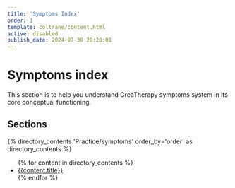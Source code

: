 ```yaml
---
title: 'Symptoms Index'
order: 1
template: coltrane/content.html
active: disabled
publish_date: 2024-07-30 20:20:01
---
```

# Symptoms index

This section is to help you understand CreaTherapy symptoms system in its core conceptual functioning.

## Sections
{% directory_contents 'Practice/symptoms' order_by='order' as directory_contents %}
<ul>
{% for content in directory_contents %}
    <li><a href="/{{content.slug}}/">{{content.title}}</a></li>
    {% endfor %}
</ul>